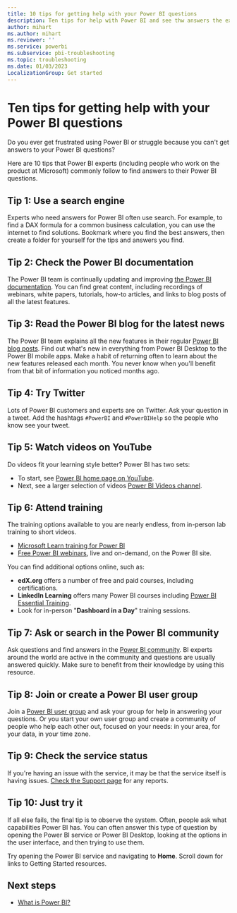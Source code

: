 ```yaml
---
title: 10 tips for getting help with your Power BI questions
description: Ten tips for help with Power BI and see thw answers the experts follow when asking Power BI questions.
author: mihart
ms.author: mihart
ms.reviewer: ''
ms.service: powerbi
ms.subservice: pbi-troubleshooting
ms.topic: troubleshooting
ms.date: 01/03/2023
LocalizationGroup: Get started
---
```

# Ten tips for getting help with your Power BI questions

Do you ever get frustrated using Power BI ​​or struggle because you can't get ​​answers to your Power BI questions​? ​

Here are 10 tips that Power BI experts (including people who work on the product at Microsoft) commonly follow to find answers to their Power BI questions.

## Tip 1: Use a search engine
​Experts who need answers​​ for Power BI often use search. For example, to find a DAX formula for a common business calculation, you can use the internet to find solutions. Bookmark where you find the best answers, then create a folder for yourself for the tips and answers you find.
​

## Tip 2: Check the Power BI documentation
The Power BI team is continually updating and improving [the Power BI documentation](../index.yml). You can find great content, including recordings of webinars, white papers, tutorials, how-to articles, and links to blog posts of all the latest features.

## Tip 3: Read the Power BI blog​ for the latest news
The Power BI team explains all the new features in their regular [Power BI blog posts](https://powerbi.microsoft.com/blog/). Find out what's new in everything from Power BI Desktop to the Power BI mobile apps. Make a habit of returning often to learn about the new features released each month. You never know when you'll benefit from that bit of information you noticed months ago.

## Tip 4: Try Twitter
Lots of Power BI customers and experts are on Twitter. Ask your question in a tweet. Add the hashtags `#PowerBI` and `#PowerBIHelp` so the people who know see your tweet.

## Tip 5: Watch videos on YouTube
Do videos fit your learning style better? Power BI has two sets:

* To start, see [Power BI home page on YouTube](https://www.youtube.com/user/mspowerbi/featured).
* Next, see a larger selection of videos [Power BI Videos channel](https://www.youtube.com/user/mspowerbi/videos).

## Tip 6: Attend training
The training options available to you are nearly endless, from in-person lab training to short videos.

- [Microsoft Learn training for Power BI](/training/powerplatform/power-bi?WT.mc_id=powerbi_landingpage-docs-link)
- [Free Power BI webinars](../fundamentals/webinars.md), live and on-demand, on the Power BI site.

You can find additional options online, such as:

* **edX.org** offers a number of free and paid courses, including certifications.
* **LinkedIn Learning** offers many Power BI courses including [Power BI Essential Training](https://www.linkedin.com/learning/power-bi-essential-training-3).
* Look for in-person "**Dashboard in a Day**" training sessions.

## Tip 7: Ask or search in the Power BI community
Ask questions and find answers in the [Power BI community](https://community.powerbi.com). BI experts around the world are active in the community and questions are usually answered quickly. Make sure to benefit from their knowledge by using this resource.

## Tip 8: Join or create a Power BI user group​
Join a [Power BI user group](https://community.powerbi.com/t5/Power-BI-User-Groups/ct-p/Groups) and ask your group for help in answering your questions. Or you start your own user group and create a community of people who help each other out, focused on your needs: in your area, for your data, in your time zone.

## Tip 9: Check the service status
If you're having an issue with the service, it may be that the service itself is having issues. [Check the Support page](https://powerbi.microsoft.com/support/) for any reports.

## Tip 10: Just try it
If all else fails, the final tip is to observe the system. Often, people ask what capabilities Power BI has. You can often answer this type of question by opening the Power BI service or Power BI Desktop, looking at the options in the user interface, and then trying to use them.

Try opening the Power BI service and navigating to **Home**. Scroll down for links to Getting Started resources.

## Next steps
* [What is Power BI?](../fundamentals/power-bi-overview.md)
